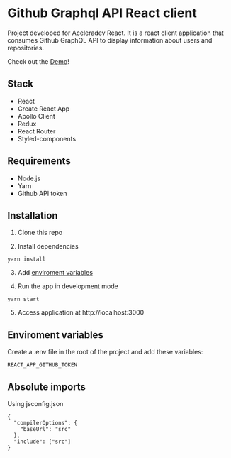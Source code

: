 # Github Graphql API React client

Project developed for Aceleradev React. It is a react client application that consumes Github GraphQL API to display information about users and repositories.

Check out the [Demo](https://lucas-github-app.herokuapp.com/)!

## Stack
- React
- Create React App
- Apollo Client
- Redux
- React Router
- Styled-components

## Requirements
- Node.js
- Yarn
- Github API token

## Installation
1) Clone this repo

2) Install dependencies
```
yarn install
```
3) Add [enviroment variables](#env)
   
4) Run the app in development mode
```
yarn start
```
5) Access application at http://localhost:3000

## <a id="env"></a>Enviroment variables
Create a .env file in the root of the project and add these variables:
```
REACT_APP_GITHUB_TOKEN
```

## Absolute imports 
Using jsconfig.json
```
{
  "compilerOptions": {
    "baseUrl": "src"
  },
  "include": ["src"]
}
```

